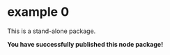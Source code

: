 # example 0

This is a stand-alone package.

**You have successfully published this node package!**
